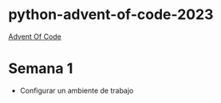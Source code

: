 # python-advent-of-code-2023

[Advent Of Code](https://adventofcode.com/2023/)

# Semana 1

- Configurar un ambiente de trabajo 
